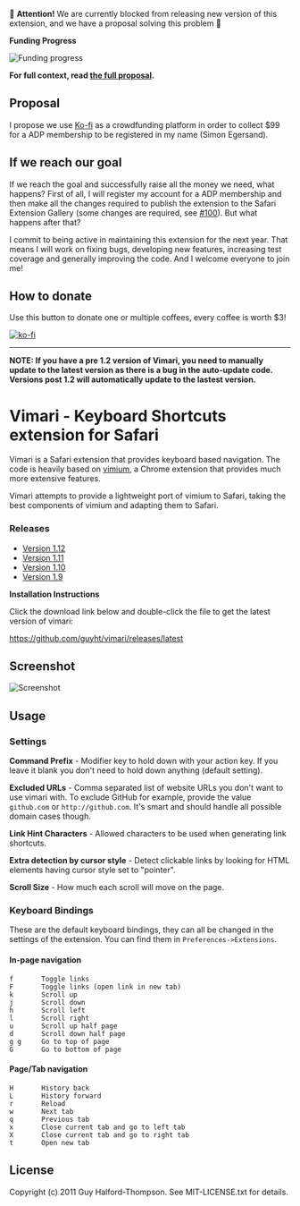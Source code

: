 :rotating_light: **Attention!** We are currently blocked from releasing new
version of this extension, and we have a proposal solving this problem
:rotating_light:

**Funding Progress**

![Funding progress](http://progressed.io/bar/21)

**For full context, read [the full proposal](/docs/crowdfunding.md).**

## Proposal

I propose we use [Ko-fi](https://ko-fi.com) as a crowdfunding platform in order
to collect $99 for a ADP membership to be registered in my name (Simon
Egersand).

## If we reach our goal

If we reach the goal and successfully raise all the money we need, what
happens? First of all, I will register my account for a ADP membership and then
make all the changes required to publish the extension to the Safari Extension
Gallery (some changes are required, see
[#100](https://github.com/guyht/vimari/issues/100)). But what happens after
that?

I commit to being active in maintaining this extension for the next year. That
means I will work on fixing bugs, developing new features, increasing test
coverage and generally improving the code. And I welcome everyone to join me!

## How to donate

Use this button to donate one or multiple coffees, every coffee is worth $3!

[![ko-fi](https://www.ko-fi.com/img/donate_sm.png)](https://ko-fi.com/T6T0FK7H)

---

**NOTE: If you have a pre 1.2 version of Vimari, you need to manually
update to the latest version as there is a bug in the auto-update code.
Versions post 1.2 will automatically update to the lastest version.**

Vimari - Keyboard Shortcuts extension for Safari
================================================

Vimari is a Safari extension that provides keyboard based navigation.
The code is heavily based on [vimium](https://github.com/philc/vimium),
a Chrome extension that provides much more extensive features.

Vimari attempts to provide a lightweight port of vimium to Safari,
taking the best components of vimium and adapting them to Safari.

### Releases
  - [Version 1.12](https://github.com/guyht/vimari/releases/tag/v1.12)
  - [Version 1.11](https://github.com/guyht/vimari/releases/tag/v1.11)
  - [Version 1.10](https://github.com/guyht/vimari/releases/tag/v1.10)
  - [Version 1.9](https://github.com/guyht/vimari/releases/tag/v1.9)

__Installation Instructions__

Click the download link below and double-click the file to get the
latest version of vimari:

https://github.com/guyht/vimari/releases/latest


Screenshot
-----------

![Screenshot](https://github.com/guyht/vimari/raw/gh-pages/shot.png)

Usage
-----

### Settings
**Command Prefix** - Modifier key to hold down with your action key. If
you leave it blank you don't need to hold down anything (default
setting).

**Excluded URLs** - Comma separated list of website URLs you don't want
to use vimari with. To exclude GitHub for example, provide the value
`github.com` or `http://github.com`. It's smart and should handle all
possible domain cases though.

**Link Hint Characters** - Allowed characters to be used when generating
link shortcuts.

**Extra detection by cursor style** - Detect clickable links by looking
for HTML elements having cursor style set to "pointer".

**Scroll Size** - How much each scroll will move on the page.

### Keyboard Bindings
These are the default keyboard bindings, they can all be changed in the
settings of the extension. You can find them in
`Preferences->Extensions`.

#### In-page navigation
    f       Toggle links
    F       Toggle links (open link in new tab)
    k       Scroll up
    j       Scroll down
    h       Scroll left
    l       Scroll right
    u       Scroll up half page
    d       Scroll down half page
    g g     Go to top of page
    G       Go to bottom of page

#### Page/Tab navigation
    H       History back
    L       History forward
    r       Reload
    w       Next tab
    q       Previous tab
    x       Close current tab and go to left tab
    X       Close current tab and go to right tab
    t       Open new tab

License
-------
Copyright (c) 2011 Guy Halford-Thompson. See MIT-LICENSE.txt for
details.
